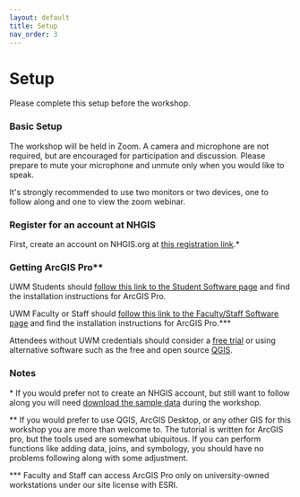 ```yaml
---
layout: default
title: Setup
nav_order: 3
---
```

# Setup

Please complete this setup before the workshop.

### Basic Setup

The workshop will be held in Zoom. A camera and microphone are not required, but are encouraged for participation and discussion. Please prepare to mute your microphone and unmute only when you would like to speak.

It's strongly recommended to use two monitors or two devices, one to follow along and one to view the zoom webinar.

### Register for an account at NHGIS

First, create an account on NHGIS.org at [this registration link](https://uma.pop.umn.edu/nhgis/user/new).*

### Getting ArcGIS Pro**

UWM Students should [follow this link to the Student Software page](https://uwm.edu/software/student-software/) and find the installation instructions for ArcGIS Pro.

UWM Faculty or Staff should [follow this link to the Faculty/Staff Software page](https://uwm.edu/software/faculty-staff-software/) and find the installation instructions for ArcGIS Pro.***

Attendees without UWM credentials should consider a [free trial](https://www.esri.com/en-us/arcgis/products/arcgis-pro/trial) or using alternative software such as the free and open source [QGIS](https://www.qgis.org).

### Notes

\* If you would prefer not to create an NHGIS account, but still want to follow along you will need [download the sample data]() during the workshop.

\*\* If you would prefer to use QGIS, ArcGIS Desktop, or any other GIS for this workshop you are more than welcome to. The tutorial is written for ArcGIS pro, but the tools used are somewhat ubiquitous. If you can perform functions like adding data, joins, and symbology, you should have no problems following along with some adjustment.

\*\*\* Faculty and Staff can access ArcGIS Pro only on university-owned workstations under our site license with ESRI.
